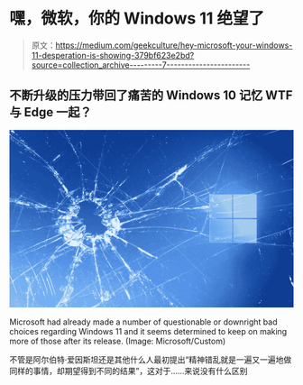 # 嘿，微软，你的 Windows 11 绝望了

> 原文：<https://medium.com/geekculture/hey-microsoft-your-windows-11-desperation-is-showing-379bf623e2bd?source=collection_archive---------7----------------------->

## 不断升级的压力带回了痛苦的 Windows 10 记忆 WTF 与 Edge 一起？

![](img/b6984195e6493e6cc1886961ecdc3f83.png)

Microsoft had already made a number of questionable or downright bad choices regarding Windows 11 and it seems determined to keep on making more of those after its release. (Image: Microsoft/Custom)

不管是阿尔伯特·爱因斯坦还是其他什么人最初提出“精神错乱就是一遍又一遍地做同样的事情，却期望得到不同的结果”，这对于……来说没有什么区别